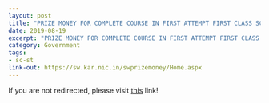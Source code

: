 ```yaml
---
layout: post
title: "PRIZE MONEY FOR COMPLETE COURSE IN FIRST ATTEMPT FIRST CLASS SC/ST STUDENTS"
date: 2019-08-19
excerpt: "PRIZE MONEY FOR COMPLETE COURSE IN FIRST ATTEMPT FIRST CLASS SC/ST STUDENTS by Government of Karnataka"
category: Government
tags:
- sc-st
link-out: https://sw.kar.nic.in/swprizemoney/Home.aspx
---
```


<script type="text/javascript">
window.location.href = "{{ page.link-out }}";
</script>

If you are not redirected, please visit <a href="{{ post.link-out }}">this</a> link!
